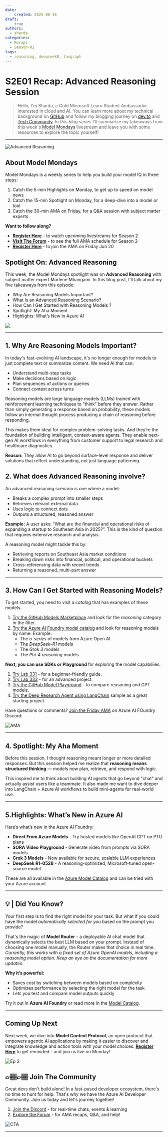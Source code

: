 ```yaml
---
date:
    created: 2025-06-16
draft:
    true
authors: 
  - sharda
categories:
  - Recaps
  - Season-02
tags:
  - reasoning, deepseekR, langraph
---
```


# S2E01 Recap: Advanced Reasoning Session

> Hello, I'm Sharda, a Gold Microsoft Learn Student Ambassador interested in cloud and AI. You can learn more about my technical background on [GitHub]() and follow my blogging journey on [dev.to]() and [Tech Community](). In _this blog series_ I'll summarize my takeaways from this week's [Model Mondays](https://aka.ms/model-mondays/playlist) livestream and leave you with some resources to explore the topic yourself!

---

![Advanced Reasoning](./img/this-week-s201.png)

## About Model Mondays

Model Mondays is a weekly series to help you build your model IQ in three steps:
1. Catch the 5-min Highlights on Monday, to get up to speed on model news
2. Catch the 15-min Spotlight on Monday, for a deep-dive into a model or tool
3. Catch the 30-min AMA on Friday, for a Q&A session with subject matter experts

**Want to follow along?**

  - [**Register Here**](https://aka.ms/model-mondays/rsvp) - to watch upcoming livestreams for Season 2
  - [**Visit The Forum**](https://github.com/orgs/azure-ai-foundry/discussions/54) - to see the full AMA schedule for Season 2
  - [**Register Here**](hhttps://discord.com/invite/azureaifoundry?event=1382860017660854372) - to join the AMA on Friday Jun 20

## Spotlight On: Advanced Reasoning

This week, the Model Mondays spotlight was on **Advanced Reasoning** with subject matter expert Marlene Mhangami. In this blog post, I'll talk about my five takeaways from this episode:

- Why Are Reasoning Models Important?
- What Is an Advanced Reasoning Scenario?
- How Can I Get Started with Reasoning Models  ?
- Spotlight: My Aha Moment
- Highlights: What’s New in Azure AI



![](./../../season-02/img/S2-E1.png)


---

## 1. Why Are Reasoning Models Important?

In today's fast-evolving AI landscape, it's no longer enough for models to just complete text or summarize content. We need AI that can:

- Understand multi-step tasks  
- Make decisions based on logic  
- Plan sequences of actions or queries  
- Connect context across turns  

Reasoning models are large language models (LLMs) trained with reinforcement learning techniques to "think" before they answer. Rather than simply generating a response based on probability, these models follow an internal thought process producing a chain of reasoning before responding. 

This makes them ideal for complex problem-solving tasks. And they’re the foundation of building intelligent, context-aware agents. They enable next-gen AI workflows in everything from customer support to legal research and healthcare diagnostics.

**Reason:** They allow AI to go beyond surface-level response and deliver solutions that reflect understanding, not just language patterning.

## 2. What does Advanced Reasoning involve?

An advanced reasoning scenario is one where a model:

- Breaks a complex prompt into smaller steps  
- Retrieves relevant external data  
- Uses logic to connect dots  
- Outputs a structured, reasoned answer  

**Example:**  A user asks: “What are the financial and operational risks of expanding a startup to Southeast Asia in 2025?”. This is the kind of question that requires extensive research and analysis.

A reasoning model might tackle this by:
- Retrieving reports on Southeast Asia market conditions  
- Breaking down risks into financial, political, and operational buckets  
- Cross-referencing data with recent trends  
- Returning a reasoned, multi-part answer  

---

## 3. How Can I Get Started with Reasoning Models?

To get started, you need to visit a _catalog_ that has examples of these models. 

1. [Try the GitHub Models Marketplace](https://github.com/marketplace/models) and look for the _reasoning_ category in the filter.
1. [Try the Azure AI Foundry model catalog](https://ai.azure/com/explore/models) and look for reasoning models by name. Example:
    - The _o-series_ of models from Azure Open AI
    - The _DeepSeek-R1_ models
    - The _Grok 3_ models 
    - The _Phi-4 reasoning_ models

**Next, you can use SDKs or Playground** for exploring the model capabiliies.

1. [Try Lab 331](https://aka.ms/build/lab331) - for a beginner-friendly guide.
2. [Try Lab 333](https://aka.ms/discuss/build25-lab333) - for an advanced project.
3. [Try the GitHub Model Playground](https://github.com/marketplace/models) - to compare reasoning and GPT models.
4. [Try the Deep Research Agent using LangChain](https://github.com/Azure-Samples/deepresearch) sample as a great starting project.

Have questions or comments? [Join the Friday AMA](https://aka.ms/model-mondays/chat) on Azure AI FOundry Discord:

![AMA](./../../season-02/img/S2-E1-AMA.png)

---

## 4. **Spotlight**: My Aha Moment

Before this session, I thought reasoning meant longer or more detailed responses. But this session helped me realize that **reasoning means structured thinking** — models now plan, retrieve, and respond with logic.

This inspired me to think about building AI agents that go beyond "chat" and actually assist users like a teammate. It also made me want to dive deeper into LangChain + Azure AI workflows to build mini-agents for real-world use.

---

## 5.**Highlights:** What’s New in Azure AI

Here’s what’s new in the Azure AI Foundry:

- **Direct From Azure Models** - Try hosted models like OpenAI GPT on PTU plans
- **SORA Video Playground**  - Generate video from prompts via SORA models
- **Grok 3 Models** - Now available for secure, scalable LLM experiences
- **DeepSeek R1-0528** - A reasoning-optimized, Microsoft-tuned open-source model

These are all available in the [Azure Model Catalog](https://ai.azure.com/explore/models) and can be tried with your Azure account.

---

## 💡 | Did You Know? 

Your first step is to find the right model for your task. But what if you could have the model _automatically selected for you_ based on the prompt you provide? 

That's the magic of **Model Router** - a deployable AI chat model that dynamically selects the best LLM based on your prompt. Instead of choosing one model manually, the Router makes that choice in real time. _Currently, this works with a fixed set of Azure OpenAI models, including a reasoning model option. Keep an eye on the documentation for more updates_.

**Why it’s powerful:**
- Saves cost by switching between models based on complexity  
- Optimizes performance by selecting the right model for the task
- Lets you test and compare model outputs quickly  

Try it out in **Azure AI Foundry** or read more in the [Model Catalog](https://ai.azure.com/explore/models).

---

## Coming Up Next

Next week, we dive into **Model Context Protocol**, an open protocol that empowers agentic AI applications by making it easier to discover and integrate knowledge and action tools with your model choices. [**Register Here**](https://aka.ms/model-mondays/rsvp) to get reminded - and join us live on Monday!

![Ep 2](./../../season-02/img/S2-E2.png)


## 👉🏽👉🏽 Join The Community

Great devs don't build alone! In a fast-pased developer ecosystem, there's no time to hunt for help. That's why we have the Azure AI Developer Community. Join us today and let's journey together!

1. [Join the Discord](https://aka.ms/model-mondays/discord) - for real-time chats, events & learning
1. [Explore the Forum](https://aka.ms/model-mondays/forum) - for AMA recaps, Q&A, and help!

![CTA](./img/3-cta.png)

---


